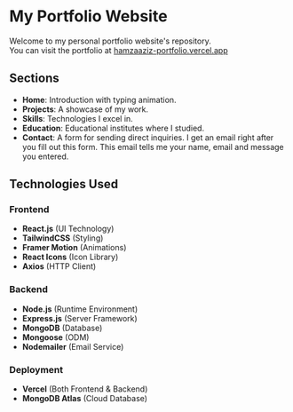 # My Portfolio Website

Welcome to my personal portfolio website's repository.
<br>You can visit the portfolio at [hamzaaziz-portfolio.vercel.app](https://hamzaaziz-portfolio.vercel.app/)

## Sections

- **Home**: Introduction with typing animation.
- **Projects**: A showcase of my work.
- **Skills**: Technologies I excel in.
- **Education**: Educational institutes where I studied.
- **Contact**: A form for sending direct inquiries. I get an email right after you fill out this form. This email tells me your name, email and message you entered.

## Technologies Used

### Frontend
- **React.js** (UI Technology)
- **TailwindCSS** (Styling)
- **Framer Motion** (Animations)
- **React Icons** (Icon Library)
- **Axios** (HTTP Client)

### Backend
- **Node.js** (Runtime Environment)
- **Express.js** (Server Framework)
- **MongoDB** (Database)
- **Mongoose** (ODM)
- **Nodemailer** (Email Service)

### Deployment
- **Vercel** (Both Frontend & Backend)
- **MongoDB Atlas** (Cloud Database)
